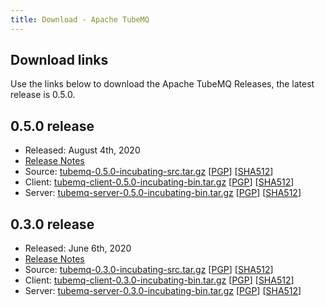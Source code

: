 ```yaml
---
title: Download - Apache TubeMQ
---
```


## Download links
  Use the links below to download the Apache TubeMQ Releases, the latest release is 0.5.0.

## 0.5.0 release
 - Released: August 4th, 2020
 - [Release Notes](release-0.5.0.md)
 - Source: [tubemq-0.5.0-incubating-src.tar.gz](http://www.apache.org/dyn/closer.lua/incubator/tubemq/0.5.0-incubating/apache-tubemq-0.5.0-incubating-src.tar.gz)              [[PGP](https://downloads.apache.org/incubator/tubemq/0.5.0-incubating/apache-tubemq-0.5.0-incubating-src.tar.gz.asc)]        [[SHA512](https://downloads.apache.org/incubator/tubemq/0.5.0-incubating/apache-tubemq-0.5.0-incubating-src.tar.gz.sha512)]
 - Client: [tubemq-client-0.5.0-incubating-bin.tar.gz](http://www.apache.org/dyn/closer.lua/incubator/tubemq/0.5.0-incubating/apache-tubemq-client-0.5.0-incubating-bin.tar.gz)       [[PGP](https://downloads.apache.org/incubator/tubemq/0.5.0-incubating/apache-tubemq-client-0.5.0-incubating-bin.tar.gz.asc)] [[SHA512](https://downloads.apache.org/incubator/tubemq/0.5.0-incubating/apache-tubemq-client-0.5.0-incubating-bin.tar.gz.sha512)]
 - Server: [tubemq-server-0.5.0-incubating-bin.tar.gz](http://www.apache.org/dyn/closer.lua/incubator/tubemq/0.5.0-incubating/apache-tubemq-server-0.5.0-incubating-bin.tar.gz)       [[PGP](https://downloads.apache.org/incubator/tubemq/0.5.0-incubating/apache-tubemq-server-0.5.0-incubating-bin.tar.gz.asc)] [[SHA512](https://downloads.apache.org/incubator/tubemq/0.5.0-incubating/apache-tubemq-server-0.5.0-incubating-bin.tar.gz.sha512)]
  
## 0.3.0 release
 - Released: June 6th, 2020
 - [Release Notes](release-0.3.0.md)
 - Source: [tubemq-0.3.0-incubating-src.tar.gz](http://www.apache.org/dyn/closer.lua/incubator/tubemq/0.3.0-incubating/apache-tubemq-0.3.0-incubating-src.tar.gz)              [[PGP](https://downloads.apache.org/incubator/tubemq/0.3.0-incubating/apache-tubemq-0.3.0-incubating-src.tar.gz.asc)]        [[SHA512](https://downloads.apache.org/incubator/tubemq/0.3.0-incubating/apache-tubemq-0.3.0-incubating-src.tar.gz.sha512)]
 - Client: [tubemq-client-0.3.0-incubating-bin.tar.gz](http://www.apache.org/dyn/closer.lua/incubator/tubemq/0.3.0-incubating/apache-tubemq-client-0.3.0-incubating-bin.tar.gz)       [[PGP](https://downloads.apache.org/incubator/tubemq/0.3.0-incubating/apache-tubemq-client-0.3.0-incubating-bin.tar.gz.asc)] [[SHA512](https://downloads.apache.org/incubator/tubemq/0.3.0-incubating/apache-tubemq-client-0.3.0-incubating-bin.tar.gz.sha512)]
 - Server: [tubemq-server-0.3.0-incubating-bin.tar.gz](http://www.apache.org/dyn/closer.lua/incubator/tubemq/0.3.0-incubating/apache-tubemq-server-0.3.0-incubating-bin.tar.gz)       [[PGP](https://downloads.apache.org/incubator/tubemq/0.3.0-incubating/apache-tubemq-server-0.3.0-incubating-bin.tar.gz.asc)] [[SHA512](https://downloads.apache.org/incubator/tubemq/0.3.0-incubating/apache-tubemq-server-0.3.0-incubating-bin.tar.gz.sha512)]
